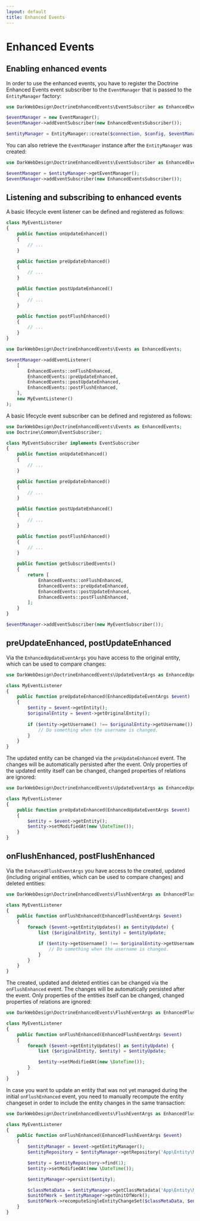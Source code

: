 ```yaml
---
layout: default
title: Enhanced Events
---
```


# Enhanced Events

## Enabling enhanced events

In order to use the enhanced events, you have to register the Doctrine Enhanced Events event subscriber to the
`EventManager` that is passed to the `EntityManager` factory:

```php
use DarkWebDesign\DoctrineEnhancedEvents\EventSubscriber as EnhancedEventsSubscriber;

$eventManager = new EventManager();
$eventManager->addEventSubscriber(new EnhancedEventsSubscriber());

$entityManager = EntityManager::create($connection, $config, $eventManager);
```

You can also retrieve the `EventManager` instance after the `EntityManager` was created:

```php
use DarkWebDesign\DoctrineEnhancedEvents\EventSubscriber as EnhancedEventsSubscriber;

$eventManager = $entityManager->getEventManager();
$eventManager->addEventSubscriber(new EnhancedEventsSubscriber());
```

## Listening and subscribing to enhanced events

A basic lifecycle event listener can be defined and registered as follows:

```php
class MyEventListener
{
    public function onUpdateEnhanced()
    {
        // ...
    }

    public function preUpdateEnhanced()
    {
        // ...
    }

    public function postUpdateEnhanced()
    {
        // ...
    }

    public function postFlushEnhanced()
    {
        // ...
    }
}
```

```php
use DarkWebDesign\DoctrineEnhancedEvents\Events as EnhancedEvents;

$eventManager->addEventListener(
    [
        EnhancedEvents::onFlushEnhanced,
        EnhancedEvents::preUpdateEnhanced,
        EnhancedEvents::postUpdateEnhanced,
        EnhancedEvents::postFlushEnhanced,
    ],
    new MyEventListener()
);
```

A basic lifecycle event subscriber can be defined and registered as follows:

```php
use DarkWebDesign\DoctrineEnhancedEvents\Events as EnhancedEvents;
use Doctrine\Common\EventSubscriber;

class MyEventSubscriber implements EventSubscriber
{
    public function onUpdateEnhanced()
    {
        // ...
    }

    public function preUpdateEnhanced()
    {
        // ...
    }

    public function postUpdateEnhanced()
    {
        // ...
    }

    public function postFlushEnhanced()
    {
        // ...
    }

    public function getSubscribedEvents()
    {
        return [
            EnhancedEvents::onFlushEnhanced,
            EnhancedEvents::preUpdateEnhanced,
            EnhancedEvents::postUpdateEnhanced,
            EnhancedEvents::postFlushEnhanced,
        ];
    }
}
```

```php
$eventManager->addEventSubscriber(new MyEventSubscriber());
```

## preUpdateEnhanced, postUpdateEnhanced

Via the `EnhancedUpdateEventArgs` you have access to the original entity, which can be used to compare changes:

```php
use DarkWebDesign\DoctrineEnhancedEvents\UpdateEventArgs as EnhancedUpdateEventArgs;

class MyEventListener
{
    public function preUpdateEnhanced(EnhancedUpdateEventArgs $event)
    {
        $entity = $event->getEntity();
        $originalEntity = $event->getOriginalEntity();
    
        if ($entity->getUsername() !== $originalEntity->getUsername()) {
            // Do something when the username is changed.
        }
    }
}
```

The updated entity can be changed via the `preUpdateEnhanced` event. The changes will be automatically persisted after
the event. Only properties of the updated entity itself can be changed, changed properties of relations are ignored:

```php
use DarkWebDesign\DoctrineEnhancedEvents\UpdateEventArgs as EnhancedUpdateEventArgs;

class MyEventListener
{
    public function preUpdateEnhanced(EnhancedUpdateEventArgs $event)
    {
        $entity = $event->getEntity();
        $entity->setModifiedAt(new \DateTime());
    }
}
```

## onFlushEnhanced, postFlushEnhanced

Via the `EnhancedFlushEventArgs` you have access to the created, updated (including original entities, which can be used
to compare changes) and deleted entities:

```php
use DarkWebDesign\DoctrineEnhancedEvents\FlushEventArgs as EnhancedFlushEventArgs;

class MyEventListener
{
    public function onFlushEnhanced(EnhancedFlushEventArgs $event)
    {
        foreach ($event->getEntityUpdates() as $entityUpdate) {
            list ($originalEntity, $entity) = $entityUpdate;

            if ($entity->getUsername() !== $originalEntity->getUsername()) {
                // Do something when the username is changed.
            }
        }
    }
}
```

The created, updated and deleted entities can be changed via the `onFlushEnhanced` event. The changes will be
automatically persisted after the event. Only properties of the entities itself can be changed, changed properties of
relations are ignored:

```php
use DarkWebDesign\DoctrineEnhancedEvents\FlushEventArgs as EnhancedFlushEventArgs;

class MyEventListener
{
    public function onFlushEnhanced(EnhancedFlushEventArgs $event)
    {
        foreach ($event->getEntityUpdates() as $entityUpdate) {
            list ($originalEntity, $entity) = $entityUpdate;

            $entity->setModifiedAt(new \DateTime());
        }
    }
}
```

In case you want to update an entity that was not yet managed during the initial `onFlushEnhanced` event, you need to
manually recompute the entity changeset in order to include the entity changes in the same transaction:

```php
use DarkWebDesign\DoctrineEnhancedEvents\FlushEventArgs as EnhancedFlushEventArgs;

class MyEventListener
{
    public function onFlushEnhanced(EnhancedFlushEventArgs $event)
    {
        $entityManager = $event->getEntityManager();
        $entityRepository = $entityManager->getRepository('App\Entity\MyEntity');

        $entity = $entityRepository->find(1);
        $entity->setModifiedAt(new \DateTime());

        $entityManager->persist($entity);

        $classMetaData = $entityManager->getClassMetadata('App\Entity\MyEntity');
        $unitOfWork = $entityManager->getUnitOfWork();
        $unitOfWork->recomputeSingleEntityChangeSet($classMetaData, $entity);
    }
}
```
